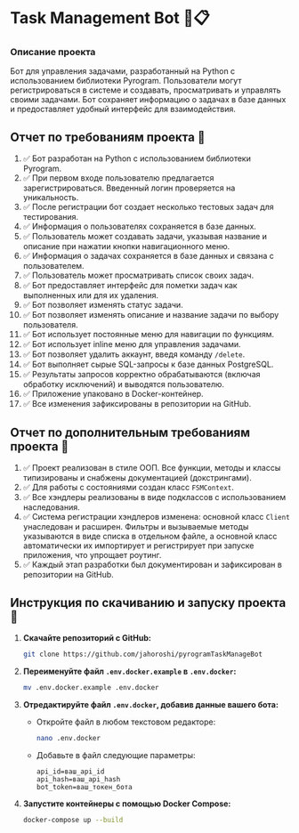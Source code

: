 # Task Management Bot 🤖📋

### Описание проекта
Бот для управления задачами, разработанный на Python с использованием библиотеки Pyrogram. Пользователи могут регистрироваться в системе и создавать, просматривать и управлять своими задачами. Бот сохраняет информацию о задачах в базе данных и предоставляет удобный интерфейс для взаимодействия.

## Отчет по требованиям проекта 📌

1. ✅ Бот разработан на Python с использованием библиотеки Pyrogram.
2. ✅ При первом входе пользователю предлагается зарегистрироваться. Введенный логин проверяется на уникальность.
3. ✅ После регистрации бот создает несколько тестовых задач для тестирования.
4. ✅ Информация о пользователях сохраняется в базе данных.
5. ✅ Пользователь может создавать задачи, указывая название и описание при нажатии кнопки навигационного меню.
6. ✅ Информация о задачах сохраняется в базе данных и связана с пользователем.
7. ✅ Пользователь может просматривать список своих задач.
8. ✅ Бот предоставляет интерфейс для пометки задач как выполненных или для их удаления.
9. ✅ Бот позволяет изменять статус задачи.
10. ✅ Бот позволяет изменять описание и название задачи по выбору пользователя.
11. ✅ Бот использует постоянные меню для навигации по функциям.
12. ✅ Бот использует inline меню для управления задачами.
13. ✅ Бот позволяет удалить аккаунт, введя команду `/delete`.
14. ✅ Бот выполняет сырые SQL-запросы к базе данных PostgreSQL.
15. ✅ Результаты запросов корректно обрабатываются (включая обработку исключений) и выводятся пользователю.
16. ✅ Приложение упаковано в Docker-контейнер.
17. ✅ Все изменения зафиксированы в репозитории на GitHub.

## Отчет по дополнительным требованиям проекта 📄

1. ✅ Проект реализован в стиле ООП. Все функции, методы и классы типизированы и снабжены документацией (докстрингами).
2. ✅ Для работы с состояниями создан класс `FSMContext`.
3. ✅ Все хэндлеры реализованы в виде подклассов с использованием наследования.
4. ✅ Система регистрации хэндлеров изменена: основной класс `Client` унаследован и расширен. Фильтры и вызываемые методы указываются в виде списка в отдельном файле, а основной класс автоматически их импортирует и регистрирует при запуске приложения, что упрощает роутинг.
5. ✅ Каждый этап разработки был документирован и зафиксирован в репозитории на GitHub.

## Инструкция по скачиванию и запуску проекта 🚀

1. **Скачайте репозиторий с GitHub:**
   ```bash
   git clone https://github.com/jahoroshi/pyrogramTaskManageBot
   ```

2. **Переименуйте файл `.env.docker.example` в `.env.docker`:**
   ```bash
   mv .env.docker.example .env.docker
   ```

3. **Отредактируйте файл `.env.docker`, добавив данные вашего бота:**
   - Откройте файл в любом текстовом редакторе:
     ```bash
     nano .env.docker
     ```
   - Добавьте в файл следующие параметры:
     ```
     api_id=ваш_api_id
     api_hash=ваш_api_hash
     bot_token=ваш_токен_бота
     ```

4. **Запустите контейнеры с помощью Docker Compose:**
   ```bash
   docker-compose up --build
   ```
